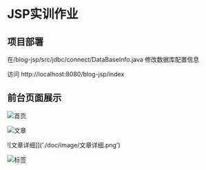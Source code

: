 # JSP实训作业

## 项目部署

在/blog-jsp/src/jdbc/connect/DataBaseInfo.java 修改数据库配置信息

访问 http://localhost:8080/blog-jsp/index


## 前台页面展示

![首页]('./doc/image/首页.png')

![文章]('./doc/image/文章.png')

![文章详细]]('./doc/image/文章详细.png')

![标签]('./doc/image/标签.png')


